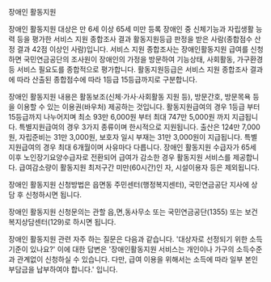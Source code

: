 장애인 활동지원


장애인 활동지원 대상은 만 6세 이상 65세 미만 등록 장애인 중 신체기능과 자립생활 능력 등을 평가한 서비스 지원 종합조사 결과 활동지원등급 판정을 받은 사람(종합점수 산정 결과 42점 이상인 사람)입니다.
서비스 지원 종합조사는 장애인활동지원 급여를 신청하면 국민연금공단의 조사원이 장애인의 가정을 방문하여 기능상태, 사회활동, 가구환경 등 서비스 필요도를 종합적으로 평가합니다.
활동지원등급은 서비스 지원 종합조사 결과에 따라 산출된 종합점수에 따라 1등급 15등급까지로 구분합니다. 


장애인 활동지원 내용은 활동보조(신체·가사·사회활동 지원 등), 방문간호, 방문목욕 등을 이용할 수 있는 이용권(바우처) 제공하는 것입니다.
활동지원급여의 경우 1등급 부터 15등급까지 나누어지며 최소 93만 6,000원 부터 최대 747만 5,000원 까지 지급됩니다.
특별지원급여의 경우 3가지 종류이며 한시적으로 지원됩니다. 출산은 124만 7,000원, 자립준비는 31만 3,000원, 보호자 일시 부재는 31만 3,000원이 지급됩니다.
특별지원급여의 경우 최대 6개월이며 사유마다 다릅니다.
장애인 활동지원 수급자가 65세 이후 노인장기요양수급자로 전환되어 급여가 감소한 경우 활동지원 서비스를 제공합니다.
급여감소량이 활동지원 최저구간 미만(60시간)인 자, 시설이용자 등은 제외됩니다.


장애인 활동지원 신청방법은 읍면동 주민센터(행정복지센터), 국민연금공단 지사에 상담 후 신청하시면 됩니다.


장애인 활동지원 신청문의는 관할 읍,면,동사무소 또는 국민연금공단(1355) 또는 보건복지상담센터(129)로 하시면 됩니다. 


장애인 활동지원 관련 자주 하는 질문은 다음과 같습니다.
'대상자로 선정되기 위한 소득기준이 있나요?' 이에 대한 답변은 '장애인활동지원 서비스는 개인이나 가구의 소득수준과 관계없이 신청하실 수 있습니다. 다만, 급여 이용을 위해서는 소득에 따라 일부 본인부담금을 납부하여야 합니다.' 입니다.